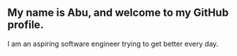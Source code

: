 ## My name is Abu, and welcome to my GitHub profile. 
I am an aspiring software engineer trying to get better every day.
